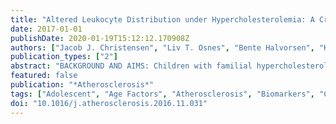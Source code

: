 ```yaml
---
title: "Altered Leukocyte Distribution under Hypercholesterolemia: A Cross-Sectional Study in Children with Familial Hypercholesterolemia"
date: 2017-01-01
publishDate: 2020-01-19T15:12:12.170908Z
authors: ["Jacob J. Christensen", "Liv T. Osnes", "Bente Halvorsen", "Kjetil Retterstøl", "Martin P. Bogsrud", "Cecilie Wium", "Arne Svilaas", "Ingunn Narverud", "Stine M. Ulven", "Pål Aukrust", "Kirsten B. Holven"]
publication_types: ["2"]
abstract: "BACKGROUND AND AIMS: Children with familial hypercholesterolemia (FH) have elevated LDL cholesterol from the first year of life, and represent a model of early-stage atherosclerosis. Data suggest that adults with FH have alterations in circulating monocyte subpopulations towards a more pro-inflammatory phenotype, but it is not known whether FH children have similar perturbations. In addition, there are no data on the distribution of lymphocyte subpopulations in FH children. The objective of the present study was to characterize the distributions of circulating monocyte and lymphocyte subpopulations in children with FH and healthy, normocholesterolemic children. METHODS: Using flow cytometry analysis, we analyzed whole blood B- and T-cell subpopulations and monocyte subpopulations in FH (n~=~23) and healthy (n~=~20) children. Moreover, we measured serum markers of leukocyte and endothelial cell activation using EIA. RESULTS: We found that FH children had monocytosis as well as a shift in the monocyte subpopulations. This shift was characterized by higher circulating pro-inflammatory and non-classical monocytes, and lower levels of classical monocytes, and seemed to be present only in FH children with low HDL cholesterol (HDL-C, below 1.3~mmol/L). Additionally, monocytes expressing CD18 and serum E-selectin were higher in FH children, in particular FH children with low HDL-C. CONCLUSIONS: FH children with low HDL-C had monocytosis as well as a shift in monocyte subpopulations towards a more pro-inflammatory phenotype. Our results suggest activation of monocytes at a very early stage of atherosclerosis in humans."
featured: false
publication: "*Atherosclerosis*"
tags: ["Adolescent", "Age Factors", "Atherosclerosis", "Biomarkers", "Case-Control Studies", "Child", "Children", "Cholesterol; HDL", "Cholesterol; LDL", "Cross-Sectional Studies", "Endothelial Cells", "Familial hypercholesterolemia", "Female", "Flow Cytometry", "Genetic Predisposition to Disease", "Humans", "Hyperlipoproteinemia Type II", "Inflammation", "Lymphocyte Activation", "Lymphocyte Count", "Lymphocytes", "Male", "Monocytes", "Phenotype"]
doi: "10.1016/j.atherosclerosis.2016.11.031"
---
```


